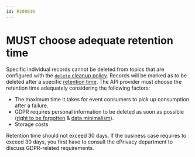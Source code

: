 ```yaml
---
id: R200019
---
```


# MUST choose adequate retention time

Specific individual records cannot be deleted from topics that are configured with the [`delete` cleanup policy](https://kafka.apache.org/documentation/#topicconfigs_cleanup.policy). Records will be marked as to be deleted after a specific [retention time](https://kafka.apache.org/documentation/#topicconfigs_retention.ms). The API provider must choose the retention time adequately considering the following factors:

- The maximum time it takes for event consumers to pick up consumption after a failure.
- GDPR requires personal information to be deleted as soon as possible ([right to be forgotten](https://eur-lex.europa.eu/eli/reg/2016/679/oj#d1e2606-1-1) & [data minimalism](https://eur-lex.europa.eu/eli/reg/2016/679/oj#d1e1807-1-1)).
- Storage costs

Retention time should not exceed 30 days. If the business case requires to exceed 30 days, you first have to consult the ePrivacy department to discuss GDPR-related requirements.
